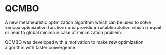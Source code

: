 # QCMBO
A new metaheuristic optimization algorithm which can be used to solve various optimization functions and provide a suitable solution which is equal or near to global minima in case of minimization problem.

QCMBO was developed with a motivation to make new optimization algorithm with faster convergence.
